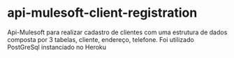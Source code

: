# api-mulesoft-client-registration
Api-Mulesoft para realizar cadastro de clientes com uma estrutura de dados composta por 3 tabelas, cliente, endereço, telefone. Foi utilizado PostGreSql instanciado no Heroku
